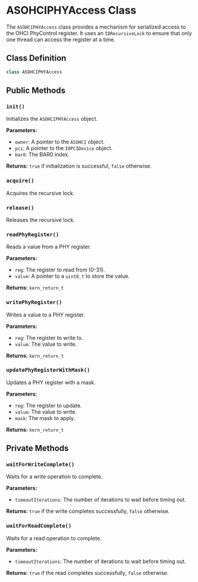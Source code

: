 # ASOHCIPHYAccess Class

The `ASOHCIPHYAccess` class provides a mechanism for serialized access to the OHCI PhyControl register. It uses an `IORecursiveLock` to ensure that only one thread can access the register at a time.

## Class Definition

```cpp
class ASOHCIPHYAccess
```

## Public Methods

### `init()`

Initializes the `ASOHCIPHYAccess` object.

**Parameters:**

*   `owner`: A pointer to the `ASOHCI` object.
*   `pci`: A pointer to the `IOPCIDevice` object.
*   `bar0`: The BAR0 index.

**Returns:** `true` if initialization is successful, `false` otherwise.

### `acquire()`

Acquires the recursive lock.

### `release()`

Releases the recursive lock.

### `readPhyRegister()`

Reads a value from a PHY register.

**Parameters:**

*   `reg`: The register to read from (0-31).
*   `value`: A pointer to a `uint8_t` to store the value.

**Returns:** `kern_return_t`

### `writePhyRegister()`

Writes a value to a PHY register.

**Parameters:**

*   `reg`: The register to write to.
*   `value`: The value to write.

**Returns:** `kern_return_t`

### `updatePhyRegisterWithMask()`

Updates a PHY register with a mask.

**Parameters:**

*   `reg`: The register to update.
*   `value`: The value to write.
*   `mask`: The mask to apply.

**Returns:** `kern_return_t`

## Private Methods

### `waitForWriteComplete()`

Waits for a write operation to complete.

**Parameters:**

*   `timeoutIterations`: The number of iterations to wait before timing out.

**Returns:** `true` if the write completes successfully, `false` otherwise.

### `waitForReadComplete()`

Waits for a read operation to complete.

**Parameters:**

*   `timeoutIterations`: The number of iterations to wait before timing out.

**Returns:** `true` if the read completes successfully, `false` otherwise.
